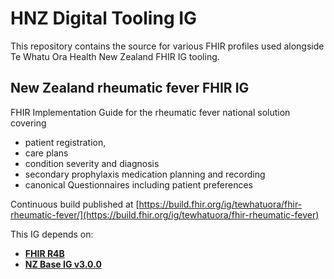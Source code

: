 # HNZ Digital Tooling IG

This repository contains the source for various FHIR profiles used alongside Te Whatu Ora Health New Zealand FHIR IG tooling.

## New Zealand rheumatic fever FHIR IG

FHIR Implementation Guide for the rheumatic fever national solution covering

- patient registration,
- care plans
- condition severity and diagnosis
- secondary prophylaxis medication planning and recording
- canonical Questionnaires including patient preferences

Continuous build published at [https://build.fhir.org/ig/tewhatuora/fhir-rheumatic-fever/](https://build.fhir.org/ig/tewhatuora/fhir-rheumatic-fever)

This IG depends on:

- [**FHIR R4B**](https://hl7.org/fhir/R4B/)
- [**NZ Base IG v3.0.0**](https://fhir.org.nz/ig/base/index.html)
